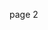 page 2<grouped-questions source="labguidepage002C0ZxacMu" />
<grouped-questions source="labguidepage002O9uuKG4z" />
<validation step="d08c11a6-99af-48d2-8144-c81202414fda" />
<validation step="fc812fc0-0e84-4180-b6d6-de3c9b20017e" />
